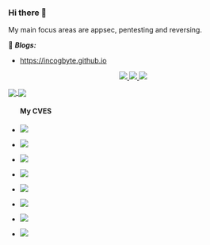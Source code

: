 ### Hi there 👋

My main focus areas are appsec, pentesting and reversing. 

:notebook: ***Blogs:***
- https://incogbyte.github.io

<!--<p align="center"><img width="50%" src="https://media.giphy.com/media/8qXJTU5oEhQZO/giphy.gif?cid=790b7611234c47f637c55d477f74ff3ce765ab25940861ab&rid=giphy.gif&ct=g" /></p>-->


<p align="center">
  <a href="https://twitter.com/incogbyte">
    <img src="https://img.shields.io/twitter/follow/incogbyte?style=for-the-badge&label=%40incogbyte&logo=twitter&logoColor=00AEFF&labelColor=black&color=7fff00">
  </a>
  <a href="https://www.linkedin.com/in/rodolfo-augusto-543863a7/">
    <img src="https://img.shields.io/badge/-Rodolfo%20Tavares-blue?style=for-the-badge&logo=Linkedin&logoColor=00AEFF&labelColor=black&color=black">
  </a>
  <a href="mailto:Mail:incogbyte@protonmail.com">
    <img src="https://img.shields.io/badge/Mail: incogbyte@protonmail.com-0078D4?style=for-the-badge&logo=Microsoft-Outlook&logoColor=00AEFF&labelColor=black&color=black">
  </a> 
  <!--<a href="https://keybase.io/namehere">
    <img src="https://img.shields.io/keybase/pgp/namehere?style=for-the-badge&logoColor=00AEFF&labelColor=black&color=7fff00">
  </a> -->
</p>

<a href="https://github.com/incogbyte">
  <img align="center" src="https://github-readme-stats.vercel.app/api?username=incogbyte&count_private=true&show_icons=true&theme=chartreuse-dark" />
</a>
<a href="https://github.com/incogbyte">
  <img align="center" src="https://github-readme-stats.vercel.app/api/top-langs/?username=incogbyte&layout=compact&theme=chartreuse-dark&langs_count=8" />
</a>


<ul>
<h4 align="left"> My CVES </h4>
<li> <p align="left"><img src="https://img.shields.io/badge/CVE--2020--35581-CVE--2020--35581-blue"/></p> </li>
<li> <p align="left"><img src="https://img.shields.io/badge/CVE--2020--35582-CVE--2020--35582-blue"/></p> </li>
<li> <p align="left"><img src="https://img.shields.io/badge/CVE--2020--25790-CVE--2020--25790-blue"/></p> </li>
<li> <p align="left"><img src="https://img.shields.io/badge/CVE--2019--13364-CVE--2019--13364-blue"/></p> </li>
<li> <p align="left"><img src="https://img.shields.io/badge/CVE--2019--13363-CVE--2019--13363-blue"/></p> </li>
<li> <p align="left"><img src="https://img.shields.io/badge/CVE--2019--13364-CVE--2019--13364-blue"/></p> </li>
<li> <p align="left"><img src="https://img.shields.io/badge/CVE--2019--13363-CVE--2019--13363-blue"/></p> </li>
<li> <p align="left"><img src="https://img.shields.io/badge/CVE--2021--30140-CVE--2021--30140-blue"/></p> </li>
</ul>

